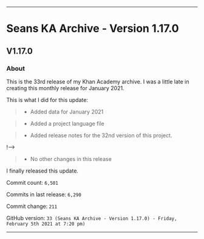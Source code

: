 
***

# Seans KA Archive - Version 1.17.0

## V1.17.0

### About

This is the 33rd release of my Khan Academy archive. I was a little late in creating this monthly release for January 2021.

This is what I did for this update:

> * Added data for January 2021

> * Added a project language file

> * Added release notes for the 32nd version of this project.

<!--

> * Deleted hundreds of `IGNORE.md` files

<!-- > * Added data for February 5th 2021 (uncomment this if the update takes longer than 1 day) !-->

!-->

> * No other changes in this release

I finally released this update.

Commit count: `6,501`

Commits in last release: `6,290`

Commit change: `211`

GitHub version: `33 (Seans KA Archive - Version 1.17.0) - Friday, February 5th 2021 at 7:20 pm)`

***
